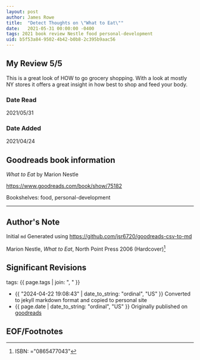 ```yaml
---
layout: post
author: James Rowe
title:  "Detect Thoughts on \"What to Eat\""
date:   2021-05-31 00:00:00 -0400
tags: 2021 book review Nestle food personal-development
uid: b5f53a84-9502-4b42-b0b8-2c395b9aac56
---
```




## My Review 5/5

This is a great look of HOW to go grocery shopping. With a look at mostly NY stores it offers a great insight in how best to shop and feed your body.

### Date Read
2021/05/31

### Date Added
2021/04/24

## Goodreads book information

*What to Eat* by Marion Nestle

https://www.goodreads.com/book/show/75182

Bookshelves: food, personal-development

---

## Author's Note

Initial `md` Generated using https://github.com/jsr6720/goodreads-csv-to-md

Marion Nestle, *What to Eat*,  North Point Press 2006 (Hardcover)[^1]

## Significant Revisions

tags: {{ page.tags | join: ", " }} <!-- todo move this somewhere -->

- {{ "2024-04-22 19:08:43" | date_to_string: "ordinal", "US" }} Converted to jekyll markdown format and copied to personal site
- {{ page.date | date_to_string: "ordinal", "US" }} Originally published on [goodreads](https://www.goodreads.com)

## EOF/Footnotes

[^1]: ISBN: ="0865477043"